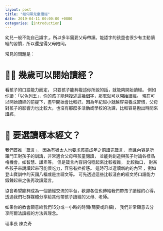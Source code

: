 ```yaml
---
layout: post
title: "如何帶兒童讀經"
date: 2019-04-11 00:00:00 +0800
categories: [introduction]
---
```


幼兒一般不能自己識字,，所以多半需要父母帶讀。能認字的孩童也很少有主動讀經的習慣，所以還是得父母陪同。

常見的問題是：

# 👦👧 幾歲可以開始讀經？
看孩子的口語能力而定， 只要孩子能夠複述你所說的話，就能夠開始讀經。 例如你讀：「以色列王」，你的孩子能夠複述這幾個字，那麼就可以開始讀經。
現在可以開始讀經的前提下，盡早開始會比較好。因為年紀越小就越容易養成習慣，父母對孩子的影響力也比較大，也沒有那麼多活動或學校的功課，比較容易撥出時間來讀經。

# 📙 要選讀哪本經文？
我們首推「箴言」， 因為有猶太人也要求孩童成年之前讀完箴言， 而且內容是所羅門王對孩子的訓誨，非常適合父母帶孩童閱讀， 並能夠創造與孩子討論各樣品格機會，如智慧、謙卑等。
但是箴言內容詞句唸起來比較複雜， 比較拗口， 對某些孩子來說讀起來可能很吃力，容易有挫折感。 這時可以選讀新約的內容 ，例如登山寶訓中的天國八福或是主禱文等。 可先透過這些比較淺白的經文將口語能力鍛鍊起來之後再改讀箴言。

協會希望能夠成為一個讀經交流的平台，歡迎各位也傳給我們帶孩子讀經的心得， 透過我們社群媒體分享給其他帶孩子讀經的父母、老師。

如果你的教會願意給我們15分或一小時的時間(簡要或詳細)， 我們非常願意去分享阿爾法讀經的方法與理念。

理事長 陳克奇